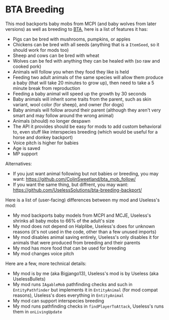 # BTA Breeding

This mod backports baby mobs from MCPI (and baby wolves from later versions) as well as breeding to [BTA](https://betterthanadventure.net/), here is a list of features it has:
- Pigs can be bred with mushrooms, pumpkins, or apples
- Chickens can be bred with all seeds (anything that is a `ItemSeed`, so it should work for mods too)
- Sheep and cows can be bred with wheat
- Wolves can be fed with anything they can be healed with (so raw and cooked pork)
- Animals will follow you when they food they like is held
- Feeding two adult animals of the same species will allow them produce a baby (that will take 20 minutes to grow up), then need to take a 5 minute break from reproduction
- Feeding a baby animal will speed up the growth by 30 seconds
- Baby animals will inherit some traits from the parent, such as skin variant, wool color (for sheep), and owner (for dogs)
- Baby animals will follow around their parent (although they aren't very smart and may follow around the wrong animal)
- Animals (should) no longer despawn
- The API it provides should be easy for mods to add custom behavioral to, even stuff like interspecies breeding (which would be useful for a horse and donkey backport)
- Voice pitch is higher for babies
- Age is saved
- MP support

Alternatives:
- If you just want animal following but not babies or breeding, you may want: https://github.com/ColinSweetland/bta_mob_follow/
- If you want the same thing, but diffrent, you may want: https://github.com/UselessSolutions/bta-breeding-backport/

Here is a list of (user-facing) differences between my mod and Useless's mod:
- My mod backports baby models from MCPI and MCJE, Useless's shrinks all baby mobs to 66% of the adult's size
- My mod does not depend on Halplibe, Useless's does for unknown reasons (it's not used in the code, other than a few unused imports)
- My mod disables animal saving entirely, Useless's only disables it for animals that were produced from breeding and their parents
- My mod has more food that can be used for breeding
- My mod changes voice pitch

Here are a few, more technical details:
- My mod is by me (aka Bigjango13), Useless's mod is by Useless (aka UselessBullets)
- My mod runs `IAgableMob` pathfinding checks and such in `EntityPathfinder` but implements it in `EntityAnimal` (for mod compat reasons), Useless's does everything in `EntityAnimal`
- My mod can support interspecies breeding
- My mod runs pathfinding checks in `findPlayerToAttack`, Useless's runs them in `onLivingUpdate`
